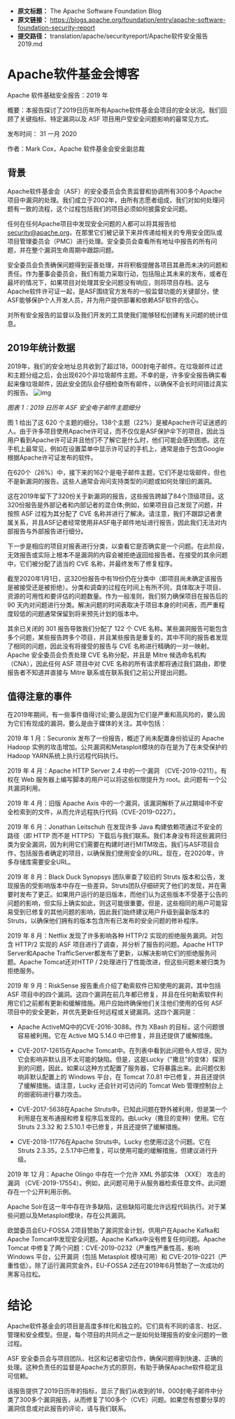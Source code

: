 - **原文标题：** The Apache Software Foundation Blog
- **原文链接：** https://blogs.apache.org/foundation/entry/apache-software-foundation-security-report
- **提交路径：** translation/apache/securityreport/Apache软件安全报告2019.md

# Apache软件基金会博客
Apache 软件基础安全报告：2019 年

概要：本报告探讨了2019日历年所有Apache软件基金会项目的安全状况。我们回顾了关键指标、特定漏洞以及 ASF 项目用户受安全问题影响的最常见方式。

发布时间： 31 一月 2020

作者：Mark Cox，Apache 软件基金会安全副总裁

## 背景
Apache软件基金会（ASF）的安全委员会负责监督和协调所有300多个Apache项目中漏洞的处理。我们成立于2002年，由所有志愿者组成，我们对如何处理问题有一致的流程，这个过程包括我们的项目必须如何披露安全问题。

任何在任何Apache项目中发现安全问题的人都可以将其报告给 security@apache.org，在那里它们被记录下来并传递给相关的专用安全团队或项目管理委员会（PMC）进行处理。安全委员会查看所有地址中报告的所有问题，并在整个漏洞生命周期中跟踪问题。

安全委员会负责确保问题得到妥善处理，并将积极提醒各项目其悬而未决的问题和责任。作为董事会委员会，我们有能力采取行动，包括阻止其未来的发布，或者在最坏的情况下，如果项目对处理其安全问题没有响应，则将项目存档。这与Apache软件许可证一起，是ASF围绕官方发布的一般监督功能的关键部分，使ASF能够保护个人开发人员，并为用户提供部署和依赖ASF软件的信心。

对所有安全报告的监督以及我们开发的工具使我们能够轻松创建有关问题的统计信息。
## 2019年统计数据
2019年，我们的安全地址总共收到了超过18，000封电子邮件。在垃圾邮件过滤和主题分组之后，会出现620个非垃圾邮件主题。不幸的是，许多安全报告确实看起来像垃圾邮件，因此安全团队会仔细检查所有邮件，以确保不会长时间错过真实的报告。
![img](https://blogs.apache.org/foundation/mediaresource/fa9b3fe8-0616-40ee-a93e-b96b5dce460f)

*图表 1：2019 日历年 ASF 安全电子邮件主题细分*

图 1 给出了这 620 个主题的细分。138个主题（22%）是被Apache许可证迷惑的人。由于许多项目使用Apache许可证，而不仅仅是ASF保护伞下的项目，因此当用户看到Apache许可证并且他们不了解它是什么时，他们可能会感到困惑。这在手机上最常见，例如在设置菜单中显示许可证的手机上，通常是由于包含Google根据Apache许可证发布的软件。

在620个（26%）中，接下来的162个是电子邮件主题，它们不是垃圾邮件，但也不是新漏洞的报告。这些人通常会询问支持类型的问题或如何处理旧的漏洞。

这在2019年留下了320份关于新漏洞的报告，这些报告跨越了84个顶级项目。这320份报告是外部记者和内部记者的混合体;例如，如果项目自己发现了问题，并按照 ASF 过程为其分配了 CVE 名称并进行了解决。请注意，我们不跟踪记者隶属关系，并且ASF记者经常使用非ASF电子邮件地址进行报告，因此我们无法对内部报告与外部报告进行细分。

下一步是相应的项目对报表进行分类，以查看它是否确实是一个问题。在此阶段，无效报告或实际上根本不是漏洞的内容会被拒绝返回给报告者。在接受的其余问题中，它们被分配了适当的 CVE 名称，并最终发布了修复程序。

截至2020年1月1日，这320份报告中有19份仍在分类中（即项目尚未确定该报告是被接受还是被拒绝）。分类和调查的过程在时间上有所不同，具体取决于项目、资源的可用性和要评估的问题数量。作为一般准则，我们努力确保项目在报告后的 90 天内对问题进行分类。解决问题的时间表取决于项目本身的时间表，而严重程度较低的问题通常保留到将来预先计划的版本中。

其余已关闭的 301 报告导致我们分配了 122 个 CVE 名称。某些漏洞报告可能包含多个问题，某些报告跨多个项目，并且某些报告是重复的，其中不同的报告者发现了相同的问题，因此没有将接受的报告与 CVE 名称进行精确的一对一映射。Apache 安全委员会负责处理 CVE 名称分配，并且是 Mitre 候选命名机构 （CNA），因此任何 ASF 项目中对 CVE 名称的所有请求都将通过我们路由，即使报告者不知道并直接与 Mitre 联系或在联系我们之前公开提出问题。

## 值得注意的事件

在2019年期间，有一些事件值得讨论;要么是因为它们是严重和高风险的，要么因为它们有现成的漏洞，要么是由于媒体的关注。其中包括：

2019 年 1 月：Securonix 发布了一份报告，概述了尚未配置身份验证的 Apache Hadoop 实例的攻击增加。公共漏洞和Metasploit模块的存在是为了在未受保护的Hadoop YARN系统上执行远程代码执行。

2019 年 4 月：Apache HTTP Server 2.4 中的一个漏洞 （CVE-2019-0211）。有权在 Web 服务器上编写脚本的用户可以将这些权限提升为 root。此问题有一个公共漏洞利用。

2019 年 4 月：旧版 Apache Axis 中的一个漏洞，该漏洞解析了从过期域中不安全检索到的文件，从而允许远程执行代码（CVE-2019-0227）。

2019 年 6 月：Jonathan Leitschuh 在发现许多 Java 构建依赖项通过不安全的路径（即 HTTP 而不是 HTTPS）下载后与我们联系。我们本身没有将这些漏洞归类为安全漏洞，因为利用它们需要在构建时进行MITM攻击。我们与ASF项目合作，包括报告者确定的项目，以确保我们使用安全的URL。现在，在2020年，许多存储库需要安全URL。

2019 年 8 月：Black Duck Synopsys 团队审查了较旧的 Struts 版本和公告，发现报告的受影响版本中存在一些差异。Struts团队仔细研究了他们的发现，并在需要时发布了更正。如果用户运行的是旧版本，而他们认为这些版本不受基于公告的问题的影响，但实际上确实如此，则这可能很重要。但是，这些相同的用户可能容易受到已修复的其他问题的影响，因此我们始终建议用户升级到最新版本的 Struts，以确保他们拥有的版本包含所有已发布的安全问题的修补程序。

2019 年 8 月：Netflix 发现了许多影响各种 HTTP/2 实现的拒绝服务漏洞。对包含 HTTP/2 实现的 ASF 项目进行了调查，并分析了报告的问题。Apache HTTP Server和Apache TrafficServer都发布了更新，以解决影响它们的拒绝服务问题。Apache Tomcat还对HTTP / 2处理进行了性能改进，但这些问题未被归类为拒绝服务。

2019 年 9 月：RiskSense 报告重点介绍了勒索软件已知使用的漏洞，其中包括 ASF 项目中的四个漏洞。这四个漏洞在前几年都已修复，并且在任何勒索软件利用它们之前都有更新和缓解措施。用户应始终确保他们关注他们使用的任何 ASF 项目中的安全更新，并优先更新任何远程或关键漏洞。这四个漏洞是：

- Apache ActiveMQ中的CVE-2016-3088。作为 XBash 的目标，这个问题很容易被利用。它在 Active MQ 5.14.0 中已修复，并且还提供了缓解措施。

- CVE-2017-12615在Apache Tomcat中。在列表中看到此问题令人惊讶，因为它会影响非默认且不太可能的缺陷。但是，这是Lucky（"撒旦"的变体）探测到的问题，因此，如果以这种方式配置了服务器，它将暴露出来。此问题仅影响非默认配置上的 Windows 平台，在 Tomcat 7.0.81 中已修复，并且还提供了缓解措施。请注意，Lucky 还会针对可访问的 Tomcat Web 管理控制台上的弱密码进行暴力攻击。

- CVE-2017-5638在Apache Struts中。已知此问题在野外被利用，但是第一个利用是在发布通报和修复程序后发现的。由Lucky（撒旦的变种）使用。它在 Struts 2.3.32 和 2.5.10.1 中已修复，并且还提供了缓解措施。

- CVE-2018-11776在Apache Struts中。Lucky 也使用过这个问题。它在Struts 2.3.35，2.5.17中已修复，可以使用可能的缓解措施，但建议进行升级。

2019 年 12 月：Apache Olingo 中存在一个允许 XML 外部实体 （XXE） 攻击的漏洞 （CVE-2019-17554）。例如，此问题可用于从服务器检索任意文件。此问题存在一个公开利用示例。

Apache Solr在这一年中存在许多缺陷，这些缺陷可能允许远程代码执行。对于某些问题以及Metasploit模块，存在公共漏洞。

欧盟委员会EU-FOSSA 2项目赞助了漏洞赏金计划，供用户在Apache Kafka和Apache Tomcat中发现安全问题。Apache Kafka中没有修复任何问题。Apache Tomcat 中修复了两个问题：CVE-2019-0232（严重性严重性高，影响 Windows 平台，公开漏洞（包括 Metasploit 模块可用）和 CVE-2019-0221（严重性低）。除了运行漏洞赏金外，EU-FOSSA 2还在2019年6月赞助了一次成功的黑客马拉松。
# 结论

Apache软件基金会的项目是高度多样化和独立的。它们具有不同的语言、社区、管理和安全模型。但是，每个项目的共同点之一是如何处理报告的安全问题的一致过程。

ASF 安全委员会与项目团队、社区和记者密切合作，确保问题得到快速、正确的处理。这种负责任的监督是Apache方式的原则，有助于确保Apache软件稳定且可信赖。

该报告提供了2019日历年的指标，显示了我们从收到的18，000封电子邮件中分类了300多个漏洞报告，从而修复了100多个（CVE）问题。如果您有想要分享的漏洞信息或对此报告的评论，请与我们联系。